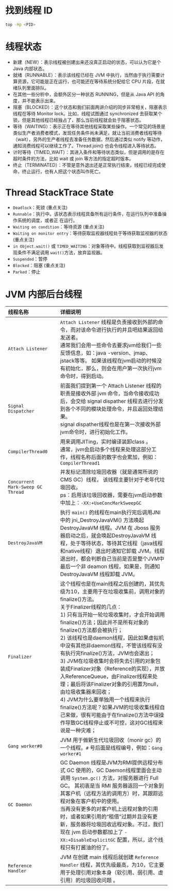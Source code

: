 # 找到线程 ID

```bash
top -Hp <PID>

```

# 线程状态

- 新建（NEW）：表示线程被创建出来还没真正启动的状态，可以认为它是个 Java 内部状态。
- 就绪（RUNNABLE）：表示该线程已经在 JVM 中执行，当然由于执行需要计算资源，它可能是正在运行，也可能还在等待系统分配给它 CPU 片段，在就绪队列里面排队。
- 在其他一些分析中，会额外区分一种状态 RUNNING，但是从 Java API 的角度，并不能表示出来。
- 阻塞（BLOCKED）：这个状态和我们前面两讲介绍的同步非常相关，阻塞表示线程在等待 Monitor lock。比如，线程试图通过 synchronized 去获取某个锁，但是其他线程已经独占了，那么当前线程就会处于阻塞状态。
- 等待（WAITING）：表示正在等待其他线程采取某些操作。一个常见的场景是类似生产者消费者模式，发现任务条件尚未满足，就让当前消费者线程等待（wait），另外的生产者线程去准备任务数据，然后通过类似 notify 等动作，通知消费线程可以继续工作了。Thread.join() 也会令线程进入等待状态。
- 计时等待（TIMED_WAIT）：其进入条件和等待状态类似，但是调用的是存在超时条件的方法，比如 wait 或 join 等方法的指定超时版本。
- 终止（TERMINATED）：不管是意外退出还是正常执行结束，线程已经完成使命，终止运行，也有人把这个状态叫作死亡。

# Thread StackTrace State

- `Deadlock`：死锁 (重点关注)
- `Runnable`：执行中。该状态表示线程具备所有运行条件，在运行队列中准备操作系统的调度，或者正
  在运行。
- `Waiting on condition`：等待资源 (重点关注)
- `Waiting on monitor entry`：等待获取监视器线程处于等待获取监视器的状态 (重点关注)
- `in Object.wait()` 或 `TIMED_WAITING`：对象等待中。线程获取到监视器后发现条件不满足调用 `wait()`方法，放弃监视器。
- `Suspended`：暂停
- `Blocked`：阻塞 (重点关注)
- `Parked`：停止

# JVM 内部后台线程

| 线程名称                              |     | 详细说明                                                                                                                                                                                                                                                                                                                                                                                                                                                                 |
|:--------------------------------- |:---:|:-------------------------------------------------------------------------------------------------------------------------------------------------------------------------------------------------------------------------------------------------------------------------------------------------------------------------------------------------------------------------------------------------------------------------------------------------------------------- |
| `Attach Listener`                 |     | `Attach Listener` 线程是负责接收到外部的命令，而对该命令进行执行的并且吧结果返回给发送者。<br/>通常我们会用一些命令去要求jvm给我们一些反馈信息，如：java -version、jmap、jstack等等。 如果该线程在jvm启动的时候没有初始化，那么，则会在用户第一次执行jvm命令时，得到启动。                                                                                                                                                                                                                                                                                                    |
| `Signal Dispatcher`               |     | 前面我们提到第一个 Attach Listener 线程的职责是接收外部 jvm 命令，当命令接收成功后，会交给 signal dispather 线程去进行分发到各个不同的模块处理命令，并且返回处理结果。 <br/>signal dispather线程也是在第一次接收外部jvm命令时，进行初始化工作。                                                                                                                                                                                                                                                                                                             |
| `CompilerThread0`                 |     | 用来调用JITing，实时编译装卸class 。<br/>通常，jvm会启动多个线程来处理这部分工作，线程名称后面的数字也会累加，例如：`CompilerThread1`                                                                                                                                                                                                                                                                                                                                                                                |
| `Concurrent Mark-Sweep GC Thread` |     | 并发标记清除垃圾回收器（就是通常所说的CMS GC）线程， 该线程主要针对于老年代垃圾回收。<br/>ps：启用该垃圾回收器，需要在jvm启动参数中加上：`-XX:+UseConcMarkSweepGC`                                                                                                                                                                                                                                                                                                                                                               |
| `DestroyJavaVM`                   |     | 执行 `main()` 的线程在main执行完后调用JNI中的 jni_DestroyJavaVM() 方法唤起DestroyJavaVM 线程。JVM 在 Jboss 服务器启动之后，就会唤起DestroyJavaVM 线程，处于等待状态，等待其它线程（java线程和native线程）退出时通知它卸载 JVM。线程退出时，都会判断自己当前是否是整个JVM中最后一个非 deamon 线程，如果是，则通知 DestroyJavaVM 线程卸载 JVM。                                                                                                                                                                                                                                  |
| `Finalizer`                       |     | 这个线程也是在main线程之后创建的，其优先级为10，主要用于在垃圾收集前，调用对象的finalize()方法。<br/>关于Finalizer线程的几点：<br/>1) 只有当开始一轮垃圾收集时，才会开始调用finalize()方法；因此并不是所有对象的finalize()方法都会被执行；<br/>2) 该线程也是daemon线程，因此如果虚拟机中没有其他非daemon线程，不管该线程有没有执行完finalize()方法，JVM也会退出；<br/>3) JVM在垃圾收集时会将失去引用的对象包装成Finalizer对象（Reference的实现），并放入ReferenceQueue，由Finalizer线程来处理；最后将该Finalizer对象的引用置为null，由垃圾收集器来回收；<br/>4) JVM为什么要单独用一个线程来执行finalize()方法呢？如果JVM的垃圾收集线程自己来做，很有可能由于在finalize()方法中误操作导致GC线程停止或不可控，这对GC线程来说是一种灾难； |
| `Gang worker#0`                   |     | JVM 用于做新生代垃圾回收（monir gc）的一个线程。`#` 号后面是线程编号，例如：`Gang worker#1`                                                                                                                                                                                                                                                                                                                                                                                                        |
| `GC Daemon`                       |     | GC Daemon 线程是JVM为RMI提供远程分布式 GC 使用的，GC Daemon线程里面会主动调用 `System.gc()` 方法，对服务器进行 Full GC。 其初衷是当 RMI 服务器返回一个对象到其客户机（远程方法的调用方）时，其跟踪远程对象在客户机中的使用。<br/>当再没有更多的对客户机上远程对象的引用时，或者如果引用的“租借”过期并且没有更新，服务器将垃圾回收远程对象。不过，我们现在 jvm 启动参数都加上了 `-XX:+DisableExplicitGC` 配置，所以，这个线程只有打酱油的份了。                                                                                                                                                                                              |
| `Reference Handler`               |     | JVM 在创建 main 线程后就创建 `Reference Handler` 线程，其优先级最高，为10，它主要用于处理引用对象本身（软引用、弱引用、虚引用）的垃圾回收问题 。                                                                                                                                                                                                                                                                                                                                                                            |
